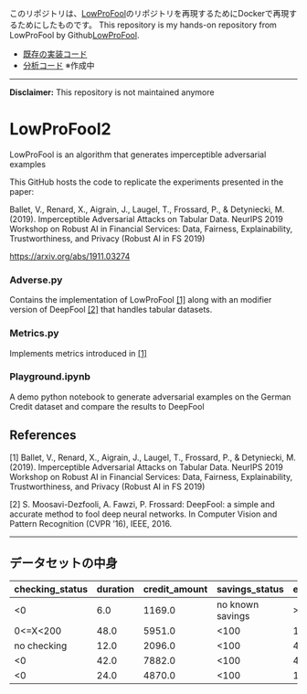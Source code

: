 このリポジトリは、[LowProFool](https://github.com/axa-rev-research/LowProFool)のリポジトリを再現するためにDockerで再現するためにしたものです。  This repository is my hands-on repository from LowProFool by Github[LowProFool](https://github.com/axa-rev-research/LowProFool).

- [既存の実装コード](https://github.com/ShotaArima/lowprofool_x86/blob/main/src/Playground.ipynb)
- [分析コード](https://github.com/ShotaArima/lowprofool_x86/blob/main/src) ※作成中
---
__Disclaimer:__ This repository is not maintained anymore

# LowProFool2

LowProFool is an algorithm that generates imperceptible adversarial examples

This GitHub hosts the code to replicate the experiments presented in the paper:

Ballet, V., Renard, X., Aigrain, J., Laugel, T., Frossard, P., & Detyniecki, M. (2019). Imperceptible Adversarial Attacks on Tabular Data. NeurIPS 2019 Workshop on Robust AI in Financial Services: Data, Fairness, Explainability, Trustworthiness, and Privacy (Robust AI in FS 2019)

https://arxiv.org/abs/1911.03274

### Adverse.py

Contains the implementation of LowProFool [[1]](about:blank) along with an modifier version of DeepFool [[2]](about:blank) that handles tabular datasets.

### Metrics.py

Implements metrics introduced in [[1]](about:blank)

### Playground.ipynb

A demo python notebook to generate adversarial examples on the German Credit dataset and compare the results to DeepFool

## References
[1] Ballet, V., Renard, X., Aigrain, J., Laugel, T., Frossard, P., & Detyniecki, M. (2019). Imperceptible Adversarial Attacks on Tabular Data. NeurIPS 2019 Workshop on Robust AI in Financial Services: Data, Fairness, Explainability, Trustworthiness, and Privacy (Robust AI in FS 2019)

[2] S. Moosavi-Dezfooli, A. Fawzi, P. Frossard: DeepFool: a simple and accurate method to fool deep neural networks. In Computer Vision and Pattern Recognition (CVPR ’16), IEEE, 2016.

---

## データセットの中身

| checking_status | duration | credit_amount | savings_status | employment | installment_commitment | residence_since | age | existing_credits | num_dependents | own_telephone | foreign_worker | target |
|-----------------|----------|---------------|----------------|------------|------------------------|-----------------|-----|-------------------|----------------|---------------|----------------|--------|
| <0              | 6.0      | 1169.0        | no known savings | >=7      | 4.0                    | 4.0             | 67.0| 2.0               | 1.0            | yes           | yes            | 1.0    |
| 0<=X<200        | 48.0     | 5951.0        | <100           | 1<=X<4    | 2.0                    | 2.0             | 22.0| 1.0               | 1.0            | none          | yes            | 0.0    |
| no checking     | 12.0     | 2096.0        | <100           | 4<=X<7    | 2.0                    | 3.0             | 49.0| 1.0               | 2.0            | none          | yes            | 1.0    |
| <0              | 42.0     | 7882.0        | <100           | 4<=X<7    | 2.0                    | 4.0             | 45.0| 1.0               | 2.0            | none          | yes            | 1.0    |
| <0              | 24.0     | 4870.0        | <100           | 1<=X<4    | 3.0                    | 4.0             | 53.0| 2.0               | 2.0            | none          | yes            | 0.0    |
